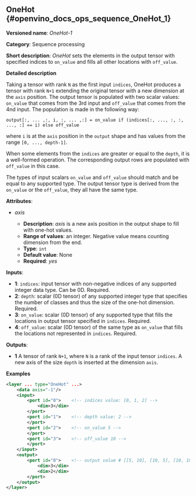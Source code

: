## OneHot <a name="OneHot"></a> {#openvino_docs_ops_sequence_OneHot_1}

**Versioned name**: *OneHot-1*

**Category**: Sequence processing

**Short description**: *OneHot* sets the elements in the output tensor with specified indices to `on_value` and fills all other locations with `off_value`.

**Detailed description**

Taking a tensor with rank `N` as the first input `indices`, OneHot produces a tensor with rank `N+1` extending the original
tensor with a new dimension at the `axis` position. The output tensor is populated with two scalar values: `on_value`
that comes from the 3rd input and `off_value` that comes from the 4nd input. The population is made in the following way:

    output[:, ... ,:, i, :, ... ,:] = on_value if (indices[:, ..., :, :, ..., :] == i) else off_value

where `i` is at the `axis` position in the `output` shape and has values from the range `[0, ..., depth-1]`.

When some elements from the `indices` are greater or equal to the `depth`, it is a well-formed operation. The corresponding output rows are populated with `off_value` in this case.

The types of input scalars `on_value` and `off_value` should match and be equal to any supported type. The output tensor type is derived from the `on_value` or the `off_value`, they all have the same type.

**Attributes**:

* *axis*

  * **Description**: *axis* is a new axis position in the output shape to fill with one-hot values.
  * **Range of values**: an integer. Negative value means counting dimension from the end.
  * **Type**: `int`
  * **Default value**: None
  * **Required**: *yes*

**Inputs**:

* **1**: `indices`: input tensor with non-negative indices of any supported integer data type. Can be 0D. Required.
* **2**: `depth`: scalar (0D tensor) of any supported integer type that specifies the number of classes and thus the size of the one-hot dimension. Required.
* **3**: `on_value`: scalar (0D tensor) of any supported type that fills the locations in output tensor specified in `indices`. Required.
* **4**: `off_value`: scalar (0D tensor) of the same type as `on_value` that fills the locations not represented in `indices`. Required.

**Outputs**:

* **1** A tensor of rank `N+1`, where `N` is a rank of the input tensor `indices`. A new axis of the size `depth` is inserted at the dimension `axis`.

**Examples**

```xml
<layer ... type="OneHot" ...>
    <data axis="-1"/>
    <input>
        <port id="0">    <!-- indices value: [0, 1, 2] -->
            <dim>3</dim>
        </port>
        <port id="1">    <!-- depth value: 2 -->
        </port>
        <port id="2">    <!-- on_value 5 -->
        </port>
        <port id="3">    <!-- off_value 10 -->
        </port>
    </input>
    <output>
        <port id="0">    <!-- output value # [[5, 10], [10, 5], [10, 10]] -->
            <dim>3</dim>
            <dim>2</dim>
        </port>
    </output>
</layer>
```